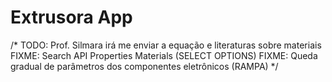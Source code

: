 # Extrusora App

/*
  TODO: Prof. Silmara irá me enviar a equação e literaturas sobre materiais
  FIXME: Search API Properties Materials (SELECT OPTIONS)
  FIXME: Queda gradual de parâmetros dos componentes eletrônicos (RAMPA)
*/
